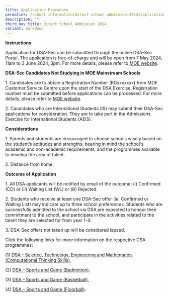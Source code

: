 ```yaml
---
title: Application Procedure
permalink: /school-information/direct-school-admission-2024/application-procedure/
description: ""
third_nav_title: Direct School Admission 2024
variant: markdown
---
```

**Instructions**

Application for DSA-Sec can be submitted through the online DSA-Sec Portal. The application is free-of-charge and will be open from 7 May 2024, 11am to 3 June 2024, 3pm. For more details, please refer to [MOE website](https://www.moe.gov.sg/secondary/dsa).

**DSA-Sec Candidates Not Studying in MOE Mainstream Schools**

1\. Candidates are to obtain a Registration Number (RGxxxxxxx) from MOE Customer Service Centre upon the start of the DSA Exercise. Registration number must be submitted before applications can be processed. For more details, please refer to [MOE website](https://go.gov.sg/nmsdsa-sec-application).

2\. Candidates who are International Students (IS) may submit their DSA-Sec applications for consideration. They are to take part in the Admissions Exercise for International Students (AEIS).

**Considerations**

1\. Parents and students are encouraged to choose schools wisely based on the student’s aptitudes and strengths, bearing in mind the school's academic and non-academic requirements, and the programmes available to develop the area of talent.

2\. Distance from home.

**Outcome of Application**

1\. All DSA applicants will be notified by email of the outcome: (i) Confirmed (CO) or (ii) Waiting List (WL) or (iii) Rejected.

2\. Students who receive at least one DSA-Sec offer (ie. Confirmed or Waiting List) may indicate up to three school preferences. Students who are successfully admitted to the school via DSA are expected to honour their commitment to the school, and participate in the activities related to the talent they are selected for from year 1-4.

3\. DSA-Sec offers not taken up will be considered lapsed.

Click the following links for more information on the respective DSA programmes:

(1) [DSA - Science, Technology, Engineering and Mathematics (Computational Thinking Skills)](/school-information/direct-school-admission/dsa-science-technology-engineering-and-mathematics-computational-thinking-skills/),

(2) [DSA – Sports and Game (Badminton)](/school-information/direct-school-admission/dsa-sports-and-games-badminton/),

(3) [DSA - Sports and Game (Basketball)](/school-information/direct-school-admission/dsa-sports-and-games-basketball/),

(4) [DSA – Sports and Game (Floorball)](/school-information/direct-school-admission/dsa-sports-and-games-floorball/).